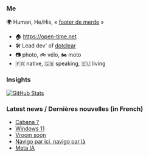 ### Me

🌍 Human, He/His, « [footer de merde](https://open-time.net/post/2013/07/17/La-veritable-histoire-du-Footer-de-merde-) » 
* 🏠 https://open-time.net 
* 🛠️ Lead dev' of [dotclear](https://git.dotclear.org/dev/dotclear)
* 📷 photo, 🚲 vélo, 🏍️ moto 
* 🇫🇷 native, 🇬🇧 speaking, 🇪🇺 living

### Insights

[![GitHub Stats](https://github-readme-stats-sigma-five.vercel.app/api?username=franck-paul)](https://github.com/franck-paul)

### Latest news / Dernières nouvelles (in French)

<!-- BLOG-POST-LIST:START -->
- [Cabana ?](https://open-time.net/post/2024/05/30/Cabana)
- [Windows 11](https://open-time.net/post/2024/05/29/Windows-11)
- [Vroom soon](https://open-time.net/post/2024/05/28/Vroom-soon)
- [Navigo par ici, navigo par là](https://open-time.net/post/2024/05/27/Navigo-par-ici-navigo-par-la)
- [Meta IA](https://open-time.net/post/2024/05/26/Meta-IA)
<!-- BLOG-POST-LIST:END -->
